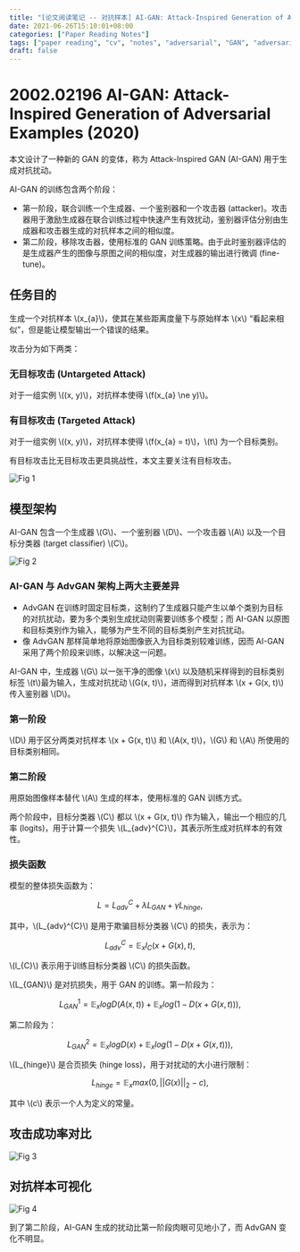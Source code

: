 ```yaml
---
title: "[论文阅读笔记 -- 对抗样本] AI-GAN: Attack-Inspired Generation of Adversarial Examples (2020)"
date: 2021-06-26T15:10:01+08:00
categories: ["Paper Reading Notes"]
tags: ["paper reading", "cv", "notes", "adversarial", "GAN", "adversarial samples"]
draft: false
---
```


# 2002.02196 AI-GAN: Attack-Inspired Generation of Adversarial Examples (2020)

本文设计了一种新的 GAN 的变体，称为 Attack-Inspired GAN (AI-GAN) 用于生成对抗扰动。  

AI-GAN 的训练包含两个阶段：  
+ 第一阶段，联合训练一个生成器、一个鉴别器和一个攻击器 (attacker)。攻击器用于激励生成器在联合训练过程中快速产生有效扰动，鉴别器评估分别由生成器和攻击器生成的对抗样本之间的相似度。
+ 第二阶段，移除攻击器，使用标准的 GAN 训练策略。由于此时鉴别器评估的是生成器产生的图像与原图之间的相似度，对生成器的输出进行微调 (fine-tune)。

## 任务目的

生成一个对抗样本 \\(x_{a}\\)，使其在某些距离度量下与原始样本 \\(x\\) “看起来相似”，但是能让模型输出一个错误的结果。  

攻击分为如下两类：  

### 无目标攻击 (Untargeted Attack)
对于一组实例 \\((x, y)\\)，对抗样本使得 \\(f(x_{a} \ne y)\\)。  

### 有目标攻击 (Targeted Attack)
对于一组实例 \\((x, y)\\)，对抗样本使得 \\(f(x_{a} = t)\\)，\\(t\\) 为一个目标类别。  

有目标攻击比无目标攻击更具挑战性，本文主要关注有目标攻击。  

![Fig 1](/images/2021/PRN22/1.png)

## 模型架构

AI-GAN 包含一个生成器 \\(G\\)、一个鉴别器 \\(D\\)、一个攻击器 \\(A\\) 以及一个目标分类器 (target classifier) \\(C\\)。  

![Fig 2](/images/2021/PRN22/2.png)

### AI-GAN 与 AdvGAN 架构上两大主要差异

+ AdvGAN 在训练时固定目标类，这制约了生成器只能产生以单个类别为目标的对抗扰动，要为多个类别生成扰动则需要训练多个模型；而 AI-GAN 以原图和目标类别作为输入，能够为产生不同的目标类别产生对抗扰动。
+ 像 AdvGAN 那样简单地将原始图像嵌入为目标类别较难训练，因而 AI-GAN 采用了两个阶段来训练，以解决这一问题。  

AI-GAN 中，生成器 \\(G\\) 以一张干净的图像 \\(x\\) 以及随机采样得到的目标类别标签 \\(t\\)最为输入，生成对抗扰动 \\(G(x, t)\\)，进而得到对抗样本 \\(x + G(x, t)\\) 传入鉴别器 \\(D\\)。

### 第一阶段

\\(D\\) 用于区分两类对抗样本 \\(x + G(x, t)\\) 和 \\(A(x, t)\\)，\\(G\\) 和 \\(A\\) 所使用的目标类别相同。  

### 第二阶段

用原始图像样本替代 \\(A\\) 生成的样本，使用标准的 GAN 训练方式。

两个阶段中，目标分类器 \\(C\\) 都以 \\(x + G(x, t)\\) 作为输入，输出一个相应的几率 (logits)，用于计算一个损失 \\(L_{adv}^{C}\\)，其表示所生成对抗样本的有效性。  

### 损失函数

模型的整体损失函数为：  

$$L = L_{adv}^{C} + \lambda L_{GAN} + \gamma L_{hinge},$$  

其中，\\(L_{adv}^{C}\\) 是用于欺骗目标分类器 \\(C\\) 的损失，表示为：  

$$L_{adv}^{C} = \mathbb{E}_{x} l_{C}(x + G(x), t),$$  

\\(l_{C}\\) 表示用于训练目标分类器 \\(C\\) 的损失函数。  

\\(L_{GAN}\\) 是对抗损失，用于 GAN 的训练。第一阶段为：  

$$L_{GAN}^{1} = \mathbb{E}_{x} log D(A(x, t)) + \mathbb{E}_{x} log(1 - D(x + G(x, t))),$$

第二阶段为：  

$$L_{GAN}^{2} = \mathbb{E}_{x} log D(x) + \mathbb{E}_{x} log(1 - D(x + G(x, t))),$$

\\(L_{hinge}\\) 是合页损失 (hinge loss)，用于对扰动的大小进行限制：  

$$L_{hinge} = \mathbb{E}_{x} max(0, ||G(x)||_{2} - c),$$  

其中 \\(c\\) 表示一个人为定义的常量。  

##  攻击成功率对比

![Fig 3](/images/2021/PRN22/3.png)

## 对抗样本可视化

![Fig 4](/images/2021/PRN22/4.png)

到了第二阶段，AI-GAN 生成的扰动比第一阶段肉眼可见地小了，而 AdvGAN 变化不明显。  
